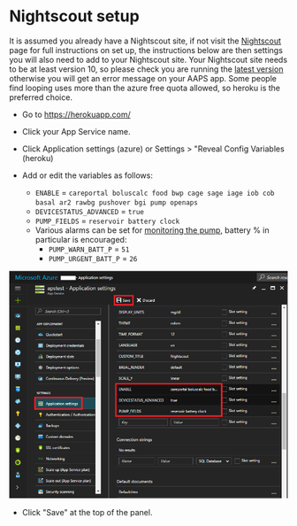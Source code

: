 # Nightscout setup

It is assumed you already have a Nightscout site, if not visit the [Nightscout](http://www.nightscout.info/wiki/welcome/set-up-nightscout-using-heroku) page for full instructions on set up, the instructions below are then settings you will also need to add to your Nightscout site.  Your Nightscout site needs to be at least version 10, so please check you are running the [latest version](http://www.nightscout.info/wiki/welcome/how-to-update-to-latest-cgm-remote-monitor-aka-cookie) otherwise you will get an error message on your AAPS app.  Some people find looping uses more than the azure free quota allowed, so heroku is the preferred choice.

* Go to https://herokuapp.com/

* Click your App Service name.

* Click Application settings (azure) or Settings > "Reveal Config Variables (heroku)

* Add or edit the variables as follows:
  * `ENABLE` = `careportal boluscalc food bwp cage sage iage iob cob basal ar2 rawbg pushover bgi pump openaps`
  * `DEVICESTATUS_ADVANCED` = `true`
  * `PUMP_FIELDS` = `reservoir battery clock`
  * Various alarms can be set for [monitoring the pump](https://github.com/nightscout/cgm-remote-monitor#pump-pump-monitoring), battery % in particular is encouraged:
    * `PUMP_WARN_BATT_P` = `51`
    * `PUMP_URGENT_BATT_P` = `26`

![Azure](../../images/nightscout1.png)

* Click "Save" at the top of the panel.
